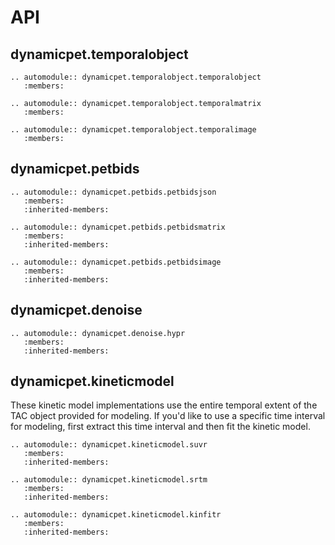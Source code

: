 # API

## dynamicpet.temporalobject

```{eval-rst}
.. automodule:: dynamicpet.temporalobject.temporalobject
   :members:
```

```{eval-rst}
.. automodule:: dynamicpet.temporalobject.temporalmatrix
   :members:
```

```{eval-rst}
.. automodule:: dynamicpet.temporalobject.temporalimage
   :members:
```

## dynamicpet.petbids

```{eval-rst}
.. automodule:: dynamicpet.petbids.petbidsjson
   :members:
   :inherited-members:
```

```{eval-rst}
.. automodule:: dynamicpet.petbids.petbidsmatrix
   :members:
   :inherited-members:
```

```{eval-rst}
.. automodule:: dynamicpet.petbids.petbidsimage
   :members:
   :inherited-members:
```

## dynamicpet.denoise

```{eval-rst}
.. automodule:: dynamicpet.denoise.hypr
   :members:
   :inherited-members:
```

## dynamicpet.kineticmodel

These kinetic model implementations use the entire temporal extent of the TAC object provided for modeling. If you'd like to use a specific time interval for
modeling, first extract this time interval and then fit the kinetic model.

```{eval-rst}
.. automodule:: dynamicpet.kineticmodel.suvr
   :members:
   :inherited-members:
```

```{eval-rst}
.. automodule:: dynamicpet.kineticmodel.srtm
   :members:
   :inherited-members:
```

```{eval-rst}
.. automodule:: dynamicpet.kineticmodel.kinfitr
   :members:
   :inherited-members:
```
